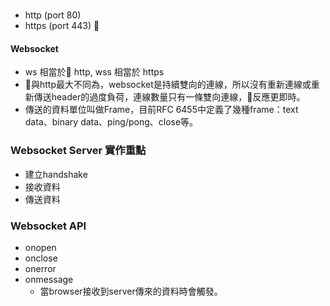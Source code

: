 #
- http (port 80)
- https (port 443)

#### Websocket
- ws 相當於 http, wss 相當於 https
- 與http最大不同為，websocket是持續雙向的連線，所以沒有重新連線或重新傳送header的過度負荷，連線數量只有一條雙向連線，反應更即時。
- 傳送的資料單位叫做Frame，目前RFC 6455中定義了幾種frame：text data、binary data、ping/pong、close等。

### Websocket Server 實作重點
- 建立handshake
- 接收資料
- 傳送資料

### Websocket API
- onopen
- onclose
- onerror
- onmessage
    - 當browser接收到server傳來的資料時會觸發。
